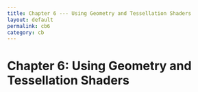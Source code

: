```yaml
---
title: Chapter 6 --- Using Geometry and Tessellation Shaders
layout: default
permalink: cb6
category: cb
---
```

# Chapter 6: Using Geometry and Tessellation Shaders
